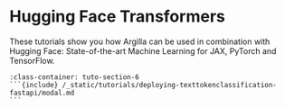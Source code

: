 # Hugging Face Transformers

These tutorials show you how Argilla can be used in combination with Hugging Face: State-of-the-art Machine Learning for JAX, PyTorch and TensorFlow.

````{grid} 1 1 2 2
:class-container: tuto-section-6
```{include} /_static/tutorials/deploying-texttokenclassification-fastapi/modal.md
```
````
